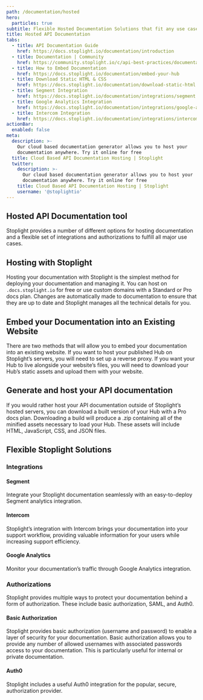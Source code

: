 ```yaml
---
path: /documentation/hosted
hero:
  particles: true
subtitle: Flexible Hosted Documentation Solutions that fit any use case
title: Hosted API Documentation
tabs:
  - title: API Documentation Guide
    href: https://docs.stoplight.io/documentation/introduction
  - title: Documentation | Community
    href: https://community.stoplight.io/c/api-best-practices/documentation
  - title: How to Embed Documentation
    href: https://docs.stoplight.io/documentation/embed-your-hub
  - title: Download Static HTML & CSS
    href: https://docs.stoplight.io/documentation/download-static-html
  - title: Segment Integration
    href: https://docs.stoplight.io/documentation/integrations/segment
  - title: Google Analytics Integration
    href: https://docs.stoplight.io/documentation/integrations/google-analytics
  - title: Intercom Integration
    href: https://docs.stoplight.io/documentation/integrations/intercom
actionBar:
  enabled: false
meta:
  description: >-
    Our cloud based documentation generator allows you to host your
    documentation anywhere. Try it online for free
  title: Cloud Based API Documentation Hosting | Stoplight
  twitter:
    description: >-
      Our cloud based documentation generator allows you to host your
      documentation anywhere. Try it online for free
    title: Cloud Based API Documentation Hosting | Stoplight
    username: '@stoplightio'
---
```


## Hosted API Documentation tool

Stoplight provides a number of different options for hosting documentation and a flexible set of integrations and authorizations to fulfill all major use cases.

## Hosting with Stoplight

Hosting your documentation with Stoplight is the simplest method for deploying your documentation and managing it. You can host on `.docs.stoplight.io` for free or use custom domains with a Standard or Pro docs plan. Changes are automatically made to documentation to ensure that they are up to date and Stoplight manages all the technical details for you.

## Embed your Documentation into an Existing Website

There are two methods that will allow you to embed your documentation into an existing website. If you want to host your published Hub on Stoplight’s servers, you will need to set up a reverse proxy. If you want your Hub to live alongside your website’s files, you will need to download your Hub’s static assets and upload them with your website.

## Generate and host your API documentation

If you would rather host your API documentation outside of Stoplight’s hosted servers, you can download a built version of your Hub with a Pro docs plan. Downloading a build will produce a .zip containing all of the minified assets necessary to load your Hub. These assets will include HTML, JavaScript, CSS, and JSON files.

## Flexible Stoplight Solutions

### Integrations

#### Segment

Integrate your Stoplight documentation seamlessly with an easy-to-deploy Segment analytics integration.

#### Intercom

Stoplight’s integration with Intercom brings your documentation into your support workflow, providing valuable information for your users while increasing support efficiency.

#### Google Analytics

Monitor your documentation’s traffic through Google Analytics integration.

### Authorizations

Stoplight provides multiple ways to protect your documentation behind a form of authorization. These include basic authorization, SAML, and Auth0.

#### Basic Authorization

Stoplight provides basic authorization (username and password) to enable a layer of security for your documentation. Basic authorization allows you to provide any number of allowed usernames with associated passwords access to your documentation. This is particularly useful for internal or private documentation.

#### Auth0

Stoplight includes a useful Auth0 integration for the popular, secure, authorization provider.
